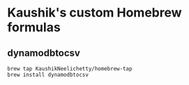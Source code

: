 # Kaushik's custom Homebrew formulas

## dynamodbtocsv

```
brew tap KaushikNeelichetty/homebrew-tap
brew install dynamodbtocsv
```
